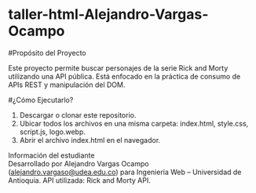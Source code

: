 # taller-html-Alejandro-Vargas-Ocampo

#Propósito del Proyecto  
  
Este proyecto permite buscar personajes de la serie Rick and Morty utilizando una API pública. Está enfocado en la práctica de consumo de APIs REST y manipulación del DOM.

#¿Cómo Ejecutarlo?  
  
1. Descargar o clonar este repositorio.  
2. Ubicar todos los archivos en una misma carpeta: index.html, style.css, script.js, logo.webp.  
3. Abrir el archivo index.html en el navegador.
  
Información del estudiante  
Desarrollado por Alejandro Vargas Ocampo (alejandro.vargaso@udea.edu.co) para Ingeniería Web – Universidad de Antioquia.
API utilizada: Rick and Morty API.

